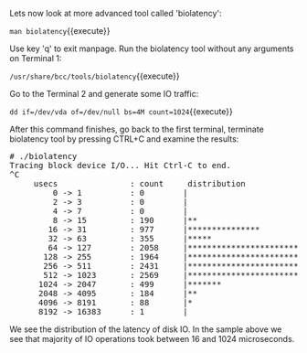 Lets now look at more advanced tool called 'biolatency':

`man biolatency`{{execute}} 

Use key 'q' to exit manpage.
Run the biolatency tool without any arguments on Terminal 1:

`/usr/share/bcc/tools/biolatency`{{execute}}

Go to the Terminal 2 and generate some IO traffic:

`dd if=/dev/vda of=/dev/null bs=4M count=1024`{{execute}}

After this command finishes, go back to the first terminal, terminate biolatency tool by pressing CTRL+C and examine the results:

<pre class="file">
# ./biolatency
Tracing block device I/O... Hit Ctrl-C to end.
^C
     usecs               : count     distribution
         0 -> 1          : 0        |                                        |
         2 -> 3          : 0        |                                        |
         4 -> 7          : 0        |                                        |
         8 -> 15         : 190      |**                                      |
        16 -> 31         : 977      |***************                         |
        32 -> 63         : 355      |*****                                   |
        64 -> 127        : 2058     |********************************        |
       128 -> 255        : 1964     |******************************          |
       256 -> 511        : 2431     |*************************************   |
       512 -> 1023       : 2569     |****************************************|
      1024 -> 2047       : 499      |*******                                 |
      2048 -> 4095       : 184      |**                                      |
      4096 -> 8191       : 88       |*                                       |
      8192 -> 16383      : 1        |                                        |
</pre>

We see the distribution of the latency of disk IO. In the sample above we see that majority of IO operations took between 16 and 1024 microseconds.
